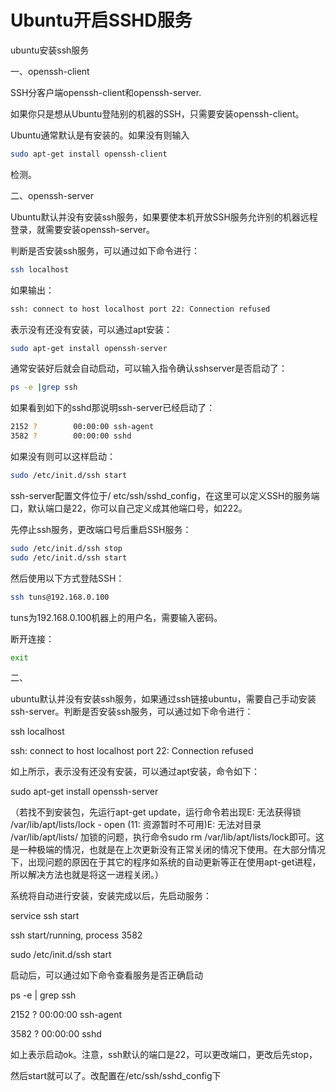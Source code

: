 # Ubuntu开启SSHD服务

ubuntu安装ssh服务

一、openssh-client

SSH分客户端openssh-client和openssh-server.

如果你只是想从Ubuntu登陆别的机器的SSH，只需要安装openssh-client。

Ubuntu通常默认是有安装的。如果没有则输入

```bash
sudo apt-get install openssh-client
```

检测。

二、openssh-server

Ubuntu默认并没有安装ssh服务，如果要使本机开放SSH服务允许别的机器远程登录，就需要安装openssh-server。

判断是否安装ssh服务，可以通过如下命令进行：

```bash
ssh localhost
```

如果输出：

```bash
ssh: connect to host localhost port 22: Connection refused
```

表示没有还没有安装，可以通过apt安装：

```bash
sudo apt-get install openssh-server
```



通常安装好后就会自动启动，可以输入指令确认sshserver是否启动了：

```bash
ps -e |grep ssh
```

如果看到如下的sshd那说明ssh-server已经启动了：

```bash
2152 ?        00:00:00 ssh-agent
3582 ?        00:00:00 sshd
```

如果没有则可以这样启动：

```bash
sudo /etc/init.d/ssh start
```

ssh-server配置文件位于/ etc/ssh/sshd_config，在这里可以定义SSH的服务端口，默认端口是22，你可以自己定义成其他端口号，如222。

先停止ssh服务，更改端口号后重启SSH服务：

```bash
sudo /etc/init.d/ssh stop
sudo /etc/init.d/ssh start
```

然后使用以下方式登陆SSH：

```bash
ssh tuns@192.168.0.100 
```

tuns为192.168.0.100机器上的用户名，需要输入密码。

断开连接：

```bash
exit
```



二、

ubuntu默认并没有安装ssh服务，如果通过ssh链接ubuntu，需要自己手动安装ssh-server。判断是否安装ssh服务，可以通过如下命令进行：

ssh localhost

ssh: connect to host localhost port 22: Connection refused

如上所示，表示没有还没有安装，可以通过apt安装，命令如下：

sudo apt-get install openssh-server

 

（若找不到安装包，先运行apt-get update，运行命令若出现E: 无法获得锁 /var/lib/apt/lists/lock - open (11: 资源暂时不可用)E: 无法对目录 /var/lib/apt/lists/ 加锁的问题，执行命令sudo rm /var/lib/apt/lists/lock即可。这是一种极端的情况，也就是在上次更新没有正常关闭的情况下使用。在大部分情况下，出现问题的原因在于其它的程序如系统的自动更新等正在使用apt-get进程，所以解决方法也就是将这一进程关闭。）

 

系统将自动进行安装，安装完成以后，先启动服务：

 service ssh start

ssh start/running, process 3582

sudo /etc/init.d/ssh start

 

启动后，可以通过如下命令查看服务是否正确启动

 ps -e | grep ssh

 2152 ?        00:00:00 ssh-agent

 3582 ?        00:00:00 sshd

 

如上表示启动ok。注意，ssh默认的端口是22，可以更改端口，更改后先stop，

然后start就可以了。改配置在/etc/ssh/sshd_config下